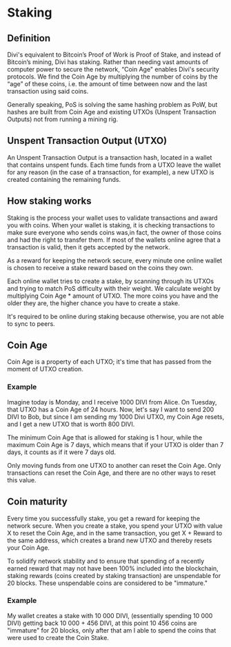 # Staking

## Definition
Divi's equivalent to Bitcoin’s Proof of Work is Proof of Stake, and instead of Bitcoin’s mining, Divi has staking. Rather than needing vast amounts of computer power to secure the network,  “Coin Age" enables Divi's security protocols. We find the Coin Age by multiplying the number of coins by the “age” of these coins, i.e. the amount of time between now and the last transaction using said coins.

Generally speaking, PoS is solving the same hashing problem as PoW, but hashes are built from Coin Age and existing UTXOs (Unspent Transaction Outputs) not from running a mining rig.

## Unspent Transaction Output (UTXO)

An Unspent Transaction Output is a transaction hash, located in a wallet that contains unspent funds. Each time funds from a UTXO leave the wallet for any reason (in the case of a transaction, for example), a new UTXO is created containing the remaining funds.

## How staking works
Staking is the process your wallet uses to validate transactions and award you with coins. When your wallet is staking, it is checking transactions to make sure everyone who sends coins was,in fact, the owner of those coins and had the right to transfer them. If most of the wallets online agree that a transaction is valid, then it gets accepted by the network.

As a reward for keeping the network secure, every minute one online wallet is chosen to receive a stake reward based on the coins they own.

Each online wallet tries to create a stake, by scanning through its UTXOs and trying to match PoS difficulty with their weight. We calculate weight by multiplying Coin Age * amount of UTXO. The more coins you have and the older they are, the higher chance you have to create a stake.

It's required to be online during staking because otherwise, you are not able to sync to peers.

## Coin Age
Coin Age is a property of each UTXO; it's time that has passed from the moment of UTXO creation. 

### Example
Imagine today is Monday, and I receive 1000 DIVI from Alice. On Tuesday, that UTXO has a Coin Age of 24 hours. Now, let's say I want to send 200 DIVI to Bob, but since I am sending my 1000 Divi UTXO, my Coin Age resets, and I get a new UTXO that is worth 800 DIVI.

The minimum Coin Age that is allowed for staking is 1 hour, while the maximum Coin Age is 7 days, which means that if your UTXO is older than 7 days, it counts as if it were 7 days old.

Only moving funds from one UTXO to another can reset the Coin Age. Only transactions can reset the Coin Age, and there are no other ways to reset this value.

## Coin maturity
Every time you successfully stake, you get a reward for keeping the network secure. When you create a stake, you spend your UTXO with value X to reset the Coin Age, and in the same transaction, you get X + Reward to the same address, which creates a brand new UTXO and thereby resets your Coin Age.

To solidify network stability and to ensure that spending of a recently earned reward that may not have been 100% included into the blockchain, staking rewards (coins created by staking transaction) are unspendable for 20 blocks. These unspendable coins are considered to be "immature."

### Example
My wallet creates a stake with 10 000 DIVI, (essentially spending 10 000 DIVI) getting back 10 000 + 456 DIVI, at this point 10 456 coins are "immature" for 20 blocks, only after that am I able to spend the coins that were used to create the Coin Stake.